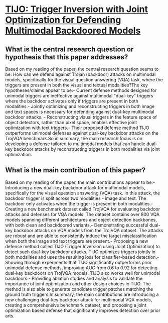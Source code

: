 # [TIJO: Trigger Inversion with Joint Optimization for Defending Multimodal   Backdoored Models](https://arxiv.org/abs/2308.03906)

## What is the central research question or hypothesis that this paper addresses?

Based on my reading of the paper, the central research question seems to be: How can we defend against Trojan (backdoor) attacks on multimodal models, specifically for the visual question answering (VQA) task, where the triggers are present in both the visual and textual modalities?The key hypotheses/claims appear to be:- Current defense methods designed for unimodal triggers are ineffective against multimodal "dual-key" triggers where the backdoor activates only if triggers are present in both modalities.- Jointly optimizing and reconstructing triggers in both image and text spaces is necessary for defending against dual-key multimodal backdoor attacks. - Reconstructing visual triggers in the feature space of object detectors, rather than pixel space, enables effective joint optimization with text triggers.- Their proposed defense method TIJO outperforms unimodal defenses against dual-key backdoor attacks on the TrojVQA benchmark.So in summary, the main research focus is on developing a defense tailored to multimodal models that can handle dual-key backdoor attacks by reconstructing triggers in both modalities via joint optimization.


## What is the main contribution of this paper?

Based on my reading of the paper, the main contributions appear to be:- Introducing a new dual-key backdoor attack for multimodal models, specifically for the visual question answering (VQA) task. In this attack, the backdoor trigger is split across two modalities - image and text. The backdoor only activates when the trigger is present in both modalities.- Creating a new benchmark dataset called TrojVQA for evaluating backdoor attacks and defenses for VQA models. The dataset contains over 800 VQA models spanning different architectures and object detection backbones, with both clean and backdoored variants.- Demonstrating successful dual-key backdoor attacks on VQA models from the TrojVQA dataset. The attacks are robust and are able to consistently induce the target misclassification when both the image and text triggers are present.- Proposing a new defense method called TIJO (Trigger Inversion using Joint Optimization) to detect such dual-key backdoor attacks. TIJO optimizes triggers jointly in both modalities and uses the resulting loss for classifier-based detection.- Showing through experiments that TIJO significantly outperforms prior unimodal defense methods, improving AUC from 0.6 to 0.92 for detecting dual-key backdoors on TrojVQA models. TIJO also works well for unimodal backdoors.- Providing ablation studies and analysis to validate the importance of joint optimization and other design choices in TIJO. The method is also able to generate candidate trigger patches matching the ground truth triggers.In summary, the main contributions are introducing a new challenging dual-key backdoor attack for multimodal VQA models, creating a comprehensive benchmark dataset, and proposing a joint optimization based defense that significantly improves detection over prior arts.
